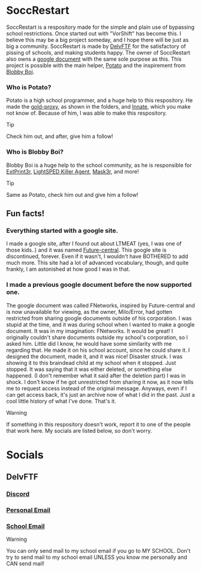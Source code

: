 # SoccRestart

SoccRestart is a respository made for the simple and plain use of bypassing school restrictions. Once started out with "VorShift" has become this. I believe this may be a big project someday, and I hope there will be just as big a community. SoccRestart is made by [DelvFTF](https://github.com/upchuckle) for the satisfactory of pissing of schools, and making students happy. The owner of SoccRestart also owns a [google document](https://docs.google.com/document/d/1mtN-fS-QTqqTfZf9CkfLBNWG-YMHWn9GDHcegx6C7q8/edit?tab=t.0) with the same sole purpose as this. This project is possible with the main helper, [Potato](https://github.com/dragon731012) and the inspirement from [Blobby Boi](https://github.com/blobby-boi).

### Who is Potato?

Potato is a high school programmer, and a huge help to this respository. He made the [gold-proxy](https://github.com/Wheels522/gold-proxy), as shown in the folders, and [Innate](https://github.com/dragon731012/Innate), which you make not know of. Because of him, I was able to make this respository.

> [!TIP]
> Check him out, and after, give him a follow!

### Who is Blobby Boi?

Blobby Boi is a huge help to the school community, as he is responsible for [ExtPrint3r](https://github.com/Blobby-Boi/ExtPrint3r), [LightSPED Killer Agent](https://github.com/Blobby-Boi/LightSPED-Killer-Agent), [Mask3r](https://github.com/Blobby-Boi/Mask3r), and more!

> [!TIP]
> Same as Potato, check him out and give him a follow!

## Fun facts!

### Everything started with a google site.<br>
I made a google site, after I found out about LTMEAT (yes, I was one of those kids..) and it was named [Future-central](https://sites.google.com/view/future-central/home). This google site is discontinued, forever. Even if it wasn't, I wouldn't have BOTHERED to add much more. This site had a lot of advanced vocabulary, though, and quite frankly, I am astonished at how good I was in that. 

### I made a previous google document before the now supported one.<br>
The google document was called FNetworks, inspired by Future-central and is now unavailable for viewing, as the owner, Milo/Error, had gotten restricted from sharing google documents outside of his corporation. I was stupid at the time, and it was during school when I wanted to make a google document. It was in my imagination: FNetworks. It would be great! I originally couldn't share documents outside my school's corporation, so I asked him. Little did I know, he would have some similarity with me regarding that. He made it on his school account, since he could share it. I designed the document, made it, and it was nice! Disaster struck. I was showing it to this braindead child at my school when it stopped. Just stopped. It was saying that it was either deleted, or something else happened. (I don't remember what it said after the deletion part) I was in shock. I don't know if he got unrestricted from sharing it now, as it now tells me to request access instead of the original message. Anyways, even if I can get access back, it's just an archive now of what I did in the past. Just a cool little history of what I've done. That's it.

> [!WARNING]
> If something in this respository doesn't work, report it to one of the people that work here. My socials are listed below, so don't worry.

# Socials

## DelvFTF

### [Discord](https://discordapp.com/users/1340858897295998999)

### [Personal Email](mailto:thombombdotcom@gmail.com)

### [School Email](mailto:deckatho1089@student.vigoschools.org)

> [!WARNING]
> You can only send mail to my school email if you go to MY SCHOOL. Don't try to send mail to my school email UNLESS you know me personally and CAN send mail!
